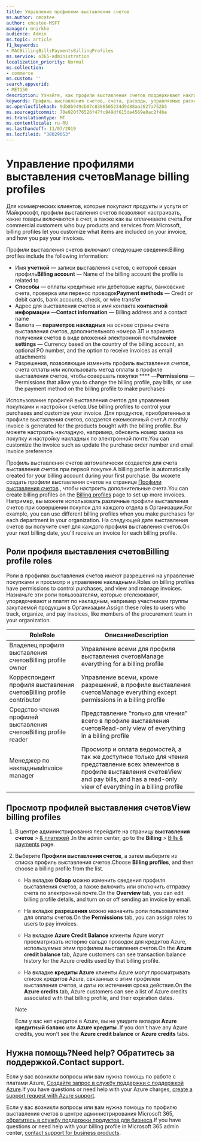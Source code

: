 ```yaml
---
title: Управление профилями выставления счетов
ms.author: cmcatee
author: cmcatee-MSFT
manager: mnirkhe
audience: Admin
ms.topic: article
f1_keywords:
- MACBillingBillsPaymentsBillingProfiles
ms.service: o365-administration
localization_priority: Normal
ms.collection:
- commerce
ms.custom: ''
search.appverid:
- MET150
description: Узнайте, как профили выставления счетов поддерживают накладные.
keywords: Профиль выставления счетов, счета, расходы, управляемые расходы
ms.openlocfilehash: 9db8b949cb07c8386505234d9d88aa2627a752b5
ms.sourcegitcommit: 70e920f76526f47fc849df615de4569e0ac2f4be
ms.translationtype: MT
ms.contentlocale: ru-RU
ms.lasthandoff: 11/07/2019
ms.locfileid: "38029053"
---
```

# <a name="manage-billing-profiles"></a><span data-ttu-id="501f8-104">Управление профилями выставления счетов</span><span class="sxs-lookup"><span data-stu-id="501f8-104">Manage billing profiles</span></span>
<span data-ttu-id="501f8-105">Для коммерческих клиентов, которые покупают продукты и услуги от Майкрософт, профили выставления счетов позволяют настраивать, какие товары включаются в счет, а также как вы оплачиваете счета.</span><span class="sxs-lookup"><span data-stu-id="501f8-105">For commercial customers who buy products and services from Microsoft, billing profiles let you customize what items are included on your invoice, and how you pay your invoices.</span></span>

<span data-ttu-id="501f8-106">Профили выставления счетов включают следующие сведения:</span><span class="sxs-lookup"><span data-stu-id="501f8-106">Billing profiles include the following information:</span></span>

- <span data-ttu-id="501f8-107">Имя **учетной** &mdash; записи выставления счетов, с которой связан профиль</span><span class="sxs-lookup"><span data-stu-id="501f8-107">**Billing account** &mdash; Name of the billing account the profile is related to</span></span>
- <span data-ttu-id="501f8-108">**Способы** &mdash; оплаты кредитные или дебетовые карты, банковские счета, проверка или перенос проводок</span><span class="sxs-lookup"><span data-stu-id="501f8-108">**Payment methods** &mdash; Credit or debit cards, bank accounts, check, or wire transfer</span></span>
- <span data-ttu-id="501f8-109">Адрес для выставления счетов и имя контакта **контактной информации** &mdash;</span><span class="sxs-lookup"><span data-stu-id="501f8-109">**Contact information** &mdash; Billing address and a contact name</span></span>
- <span data-ttu-id="501f8-110">Валюта &mdash; **параметров накладных** на основе страны счета выставления счетов, дополнительного номера ЗП и варианта получения счетов в виде вложений электронной почты</span><span class="sxs-lookup"><span data-stu-id="501f8-110">**Invoice settings** &mdash; Currency based on the country of the billing account, an optional PO number, and the option to receive invoices as email attachments</span></span>
- <span data-ttu-id="501f8-111">Разрешения, позволяющие изменить профиль выставления счетов, счета оплаты или использовать метод оплаты в профиле выставления счетов, чтобы совершать покупки \*\*\*\* &mdash;</span><span class="sxs-lookup"><span data-stu-id="501f8-111">**Permissions** &mdash; Permissions that allow you to change the billing profile, pay bills, or use the payment method on the billing profile to make purchases</span></span>

<span data-ttu-id="501f8-112">Использование профилей выставления счетов для управления покупками и настройки счетов.</span><span class="sxs-lookup"><span data-stu-id="501f8-112">Use billing profiles to control your purchases and customize your invoice.</span></span> <span data-ttu-id="501f8-113">Для продуктов, приобретенных в профиле выставления счетов, создается ежемесячный счет.</span><span class="sxs-lookup"><span data-stu-id="501f8-113">A monthly invoice is generated for the products bought with the billing profile.</span></span> <span data-ttu-id="501f8-114">Вы можете настроить накладную, например, обновить номер заказа на покупку и настройку накладных по электронной почте.</span><span class="sxs-lookup"><span data-stu-id="501f8-114">You can customize the invoice such as update the purchase order number and email invoice preference.</span></span>

<span data-ttu-id="501f8-115">Профиль выставления счетов автоматически создается для счета выставления счетов при первой покупке.</span><span class="sxs-lookup"><span data-stu-id="501f8-115">A billing profile is automatically created for your billing account during your first purchase.</span></span> <span data-ttu-id="501f8-116">Вы можете создать профили выставления счетов на странице <a href="https://go.microsoft.com/fwlink/p/?linkid=2103629" target="_blank">Профили выставления счетов</a> , чтобы настроить дополнительные счета.</span><span class="sxs-lookup"><span data-stu-id="501f8-116">You can create billing profiles on the <a href="https://go.microsoft.com/fwlink/p/?linkid=2103629" target="_blank">Billing profiles</a> page to set up more invoices.</span></span> <span data-ttu-id="501f8-117">Например, вы можете использовать различные профили выставления счетов при совершении покупок для каждого отдела в Организации.</span><span class="sxs-lookup"><span data-stu-id="501f8-117">For example, you can use different billing profiles when you make purchases for each department in your organization.</span></span> <span data-ttu-id="501f8-118">На следующей дате выставления счетов вы получите счет для каждого профиля выставления счетов.</span><span class="sxs-lookup"><span data-stu-id="501f8-118">On your next billing date, you'll receive an invoice for each billing profile.</span></span>

## <a name="billing-profile-roles"></a><span data-ttu-id="501f8-119">Роли профиля выставления счетов</span><span class="sxs-lookup"><span data-stu-id="501f8-119">Billing profile roles</span></span>

<span data-ttu-id="501f8-120">Роли в профилях выставления счетов имеют разрешения на управление покупками и просмотр и управление накладными.</span><span class="sxs-lookup"><span data-stu-id="501f8-120">Roles on billing profiles have permissions to control purchases, and view and manage invoices.</span></span> <span data-ttu-id="501f8-121">Назначьте эти роли пользователям, которые отслеживают, упорядочивают и платят по накладным, например участникам группы закупаемой продукции в Организации.</span><span class="sxs-lookup"><span data-stu-id="501f8-121">Assign these roles to users who track, organize, and pay invoices, like members of the procurement team in your organization.</span></span>

| <span data-ttu-id="501f8-122">Role</span><span class="sxs-lookup"><span data-stu-id="501f8-122">Role</span></span>                          | <span data-ttu-id="501f8-123">Описание</span><span class="sxs-lookup"><span data-stu-id="501f8-123">Description</span></span>                                                                       |
|-----------------------------  |---------------------------------------------------------------------------------  |
| <span data-ttu-id="501f8-124">Владелец профиля выставления счетов</span><span class="sxs-lookup"><span data-stu-id="501f8-124">Billing profile owner</span></span>         | <span data-ttu-id="501f8-125">Управление всеми для профиля выставления счетов</span><span class="sxs-lookup"><span data-stu-id="501f8-125">Manage everything for a billing profile</span></span>                                           |
| <span data-ttu-id="501f8-126">Корреспондент профиля выставления счетов</span><span class="sxs-lookup"><span data-stu-id="501f8-126">Billing profile contributor</span></span>   | <span data-ttu-id="501f8-127">Управление всеми, кроме разрешений, в профиле выставления счетов</span><span class="sxs-lookup"><span data-stu-id="501f8-127">Manage everything except permissions in a billing profile</span></span>                         |
| <span data-ttu-id="501f8-128">Средство чтения профилей выставления счетов</span><span class="sxs-lookup"><span data-stu-id="501f8-128">Billing profile reader</span></span>        | <span data-ttu-id="501f8-129">Представление "только для чтения" всего в профиле выставления счетов</span><span class="sxs-lookup"><span data-stu-id="501f8-129">Read-only view of everything in a billing profile</span></span>                                 |
| <span data-ttu-id="501f8-130">Менеджер по накладным</span><span class="sxs-lookup"><span data-stu-id="501f8-130">Invoice manager</span></span>               | <span data-ttu-id="501f8-131">Просмотр и оплата ведомостей, а так же доступное только для чтения представление всех элементов в профиле выставления счетов</span><span class="sxs-lookup"><span data-stu-id="501f8-131">View and pay bills, and has a read-only view of everything in a billing profile</span></span>   |

## <a name="view-billing-profiles"></a><span data-ttu-id="501f8-132">Просмотр профилей выставления счетов</span><span class="sxs-lookup"><span data-stu-id="501f8-132">View billing profiles</span></span>

1. <span data-ttu-id="501f8-133">В центре администрирования перейдите на страницу **выставления счетов** \> <a href="https://go.microsoft.com/fwlink/p/?linkid=848039" target="_blank">& платежей</a> .</span><span class="sxs-lookup"><span data-stu-id="501f8-133">In the admin center, go to the **Billing** \> <a href="https://go.microsoft.com/fwlink/p/?linkid=848039" target="_blank">Bills & payments</a> page.</span></span>

2. <span data-ttu-id="501f8-134">Выберите **Профили выставления счетов**, а затем выберите из списка профиль выставления счетов.</span><span class="sxs-lookup"><span data-stu-id="501f8-134">Choose **Billing profiles**, and then choose a billing profile from the list.</span></span>

    - <span data-ttu-id="501f8-135">На вкладке **Обзор** можно изменить сведения профиля выставления счетов, а также включить или отключить отправку счета по электронной почте.</span><span class="sxs-lookup"><span data-stu-id="501f8-135">On the **Overview** tab, you can edit billing profile details, and turn on or off sending an invoice by email.</span></span>

    - <span data-ttu-id="501f8-136">На вкладке **разрешения** можно назначить роли пользователям для оплаты счетов.</span><span class="sxs-lookup"><span data-stu-id="501f8-136">On the **Permissions** tab, you can assign roles to users to pay invoices.</span></span>

    - <span data-ttu-id="501f8-137">На вкладке **Azure Credit Balance** клиенты Azure могут просматривать историю сальдо проводок для кредитов Azure, используемых этим профилем выставления счетов.</span><span class="sxs-lookup"><span data-stu-id="501f8-137">On the **Azure credit balance** tab, Azure customers can see transaction balance history for the Azure credits used by that billing profile.</span></span>

    - <span data-ttu-id="501f8-138">На вкладке **кредиты Azure** клиенты Azure могут просматривать список кредитов Azure, связанных с этим профилем выставления счетов, и даты их истечения срока действия.</span><span class="sxs-lookup"><span data-stu-id="501f8-138">On the **Azure credits** tab, Azure customers can see a list of Azure credits associated with that billing profile, and their expiration dates.</span></span>

    > [!NOTE]
    > <span data-ttu-id="501f8-139">Если у вас нет кредитов в Azure, вы не увидите вкладки **Azure кредитный баланс** или **Azure кредиты** .</span><span class="sxs-lookup"><span data-stu-id="501f8-139">If you don't have any Azure credits, you won't see the **Azure credit balance** or **Azure credits** tabs.</span></span>

## <a name="need-help-contact-support"></a><span data-ttu-id="501f8-140">Нужна помощь?</span><span class="sxs-lookup"><span data-stu-id="501f8-140">Need help?</span></span> <span data-ttu-id="501f8-141">Обратитесь за поддержкой.</span><span class="sxs-lookup"><span data-stu-id="501f8-141">Contact support.</span></span>

<span data-ttu-id="501f8-142">Если у вас возникли вопросы или вам нужна помощь по работе с платами Azure, <a href="https://portal.azure.com/#blade/Microsoft_Azure_Support/HelpAndSupportBlade/newsupportrequest" target="_blank">Создайте запрос в службу поддержки с поддержкой Azure</a>.</span><span class="sxs-lookup"><span data-stu-id="501f8-142">If you have questions or need help with your Azure charges, <a href="https://portal.azure.com/#blade/Microsoft_Azure_Support/HelpAndSupportBlade/newsupportrequest" target="_blank">create a support request with Azure support</a>.</span></span>

<span data-ttu-id="501f8-143">Если у вас возникли вопросы или вам нужна помощь по профилю выставления счетов в центре администрирования Microsoft 365, [обратитесь в службу поддержки продуктов для бизнеса](https://docs.microsoft.com/office365/admin/contact-support-for-business-products).</span><span class="sxs-lookup"><span data-stu-id="501f8-143">If you have questions or need help with your billing profile in Microsoft 365 admin center, [contact support for business products](https://docs.microsoft.com/office365/admin/contact-support-for-business-products).</span></span>